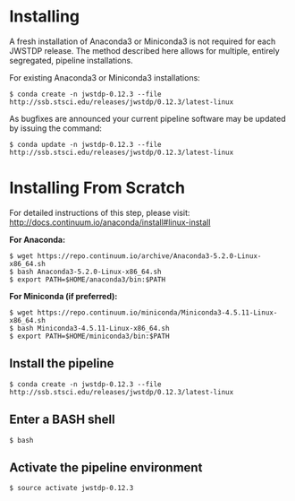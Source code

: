 
# Installing

A fresh installation of Anaconda3 or Miniconda3 is not required for each JWSTDP release. The method described here allows for multiple, entirely segregated, pipeline installations.

For existing Anaconda3 or Miniconda3 installations:

```
$ conda create -n jwstdp-0.12.3 --file http://ssb.stsci.edu/releases/jwstdp/0.12.3/latest-linux
```

As bugfixes are announced your current pipeline software may be updated by issuing the command:

```
$ conda update -n jwstdp-0.12.3 --file http://ssb.stsci.edu/releases/jwstdp/0.12.3/latest-linux
```

# Installing From Scratch

For detailed instructions of this step, please visit: http://docs.continuum.io/anaconda/install#linux-install

**For Anaconda:**

```
$ wget https://repo.continuum.io/archive/Anaconda3-5.2.0-Linux-x86_64.sh
$ bash Anaconda3-5.2.0-Linux-x86_64.sh
$ export PATH=$HOME/anaconda3/bin:$PATH
```

**For Miniconda (if preferred):**

```
$ wget https://repo.continuum.io/miniconda/Miniconda3-4.5.11-Linux-x86_64.sh
$ bash Miniconda3-4.5.11-Linux-x86_64.sh
$ export PATH=$HOME/miniconda3/bin:$PATH
```

## Install the pipeline

```
$ conda create -n jwstdp-0.12.3 --file http://ssb.stsci.edu/releases/jwstdp/0.12.3/latest-linux
```

## Enter a BASH shell

```
$ bash
```

## Activate the pipeline environment

```
$ source activate jwstdp-0.12.3
```
